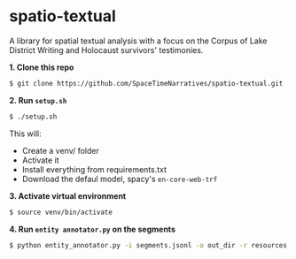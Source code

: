 # spatio-textual
A library for spatial textual analysis with a focus on the Corpus of Lake District Writing and Holocaust survivors' testimonies.

**1. Clone this repo**
```bash
$ git clone https://github.com/SpaceTimeNarratives/spatio-textual.git
```
**2. Run `setup.sh`**
```bash
$ ./setup.sh
```
This will:
  - Create a venv/ folder
  - Activate it 
  - Install everything from requirements.txt
  - Download the defaul model, spacy's `en-core-web-trf` 

**3. Activate virtual environment**
```bash
$ source venv/bin/activate
```

**4. Run `entity annotator.py` on the segments**
```bash
$ python entity_annotator.py -i segments.jsonl -o out_dir -r resources -w 4
```
